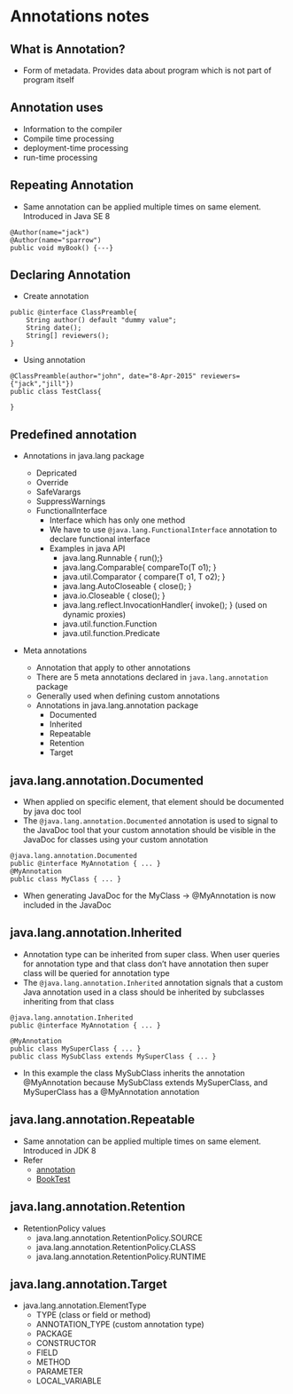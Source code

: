 # Annotations notes

## What is Annotation?
* Form of metadata. Provides data about program which is not part of program itself

## Annotation uses
* Information to the compiler
* Compile time processing
* deployment-time processing
* run-time processing

## Repeating Annotation
* Same annotation can be applied multiple times on same element. Introduced in Java SE 8
```
@Author(name="jack")
@Author(name="sparrow")
public void myBook() {---}
```

## Declaring Annotation
* Create annotation
```
public @interface ClassPreamble{
	String author() default "dummy value";
	String date();
	String[] reviewers();
}
```
* Using annotation
```
@ClassPreamble(author="john", date="8-Apr-2015" reviewers={"jack","jill"})
public class TestClass{

}
```

## Predefined annotation
* Annotations in java.lang package
	* Depricated
	* Override
	* SafeVarargs
	* SuppressWarnings
	* FunctionalInterface
		* Interface which has only one method
		* We have to use `@java.lang.FunctionalInterface` annotation to declare functional interface
		* Examples in java API
			* java.lang.Runnable { run();}
			* java.lang.Comparable{ compareTo(T o1); }
			* java.util.Comparator { compare(T o1, T o2); }
			* java.lang.AutoCloseable { close(); }
			* java.io.Closeable { close(); }
			* java.lang.reflect.InvocationHandler{ invoke(); } (used on dynamic proxies)
			* java.util.function.Function
			* java.util.function.Predicate
			
* Meta annotations
	* Annotation that apply to other annotations
	* There are 5 meta annotations declared in `java.lang.annotation` package
	* Generally used when defining custom annotations
	* Annotations in java.lang.annotation package
		* Documented
		* Inherited
		* Repeatable
		* Retention
		* Target
		
## java.lang.annotation.Documented
* When applied on specific element, that element should be documented by java doc tool
* The `@java.lang.annotation.Documented` annotation is used to signal to the JavaDoc tool that your custom annotation should be visible in the JavaDoc for classes using your custom annotation
```
@java.lang.annotation.Documented
public @interface MyAnnotation { ... }
@MyAnnotation
public class MyClass { ... }
```
* When generating JavaDoc for the MyClass -> @MyAnnotation is now included in the JavaDoc

## java.lang.annotation.Inherited
* Annotation type can be inherited from super class. When user queries for annotation type and that class don’t have annotation then super class will be queried for annotation type
* The `@java.lang.annotation.Inherited` annotation signals that a custom Java annotation used in a class should be inherited by subclasses inheriting from that class
```
@java.lang.annotation.Inherited
public @interface MyAnnotation { ... }

@MyAnnotation
public class MySuperClass { ... }
public class MySubClass extends MySuperClass { ... }
```
* In this example the class MySubClass inherits the annotation @MyAnnotation because MySubClass extends MySuperClass, and MySuperClass has a @MyAnnotation annotation

## java.lang.annotation.Repeatable
* Same annotation can be applied multiple times on same element. Introduced in JDK 8
* Refer 
	* [annotation](../annotations/src/main/java/com/repeating/annotation)
	* [BookTest](../annotations/src/test/java/com/repeating/annotation/BookTest.java)
	
## java.lang.annotation.Retention
* RetentionPolicy values
	* java.lang.annotation.RetentionPolicy.SOURCE
	* java.lang.annotation.RetentionPolicy.CLASS
	* java.lang.annotation.RetentionPolicy.RUNTIME
	
## java.lang.annotation.Target
* java.lang.annotation.ElementType
	* TYPE (class or field or method)
	* ANNOTATION_TYPE (custom annotation type)
	* PACKAGE
	* CONSTRUCTOR
	* FIELD
	* METHOD
	* PARAMETER
	* LOCAL_VARIABLE
